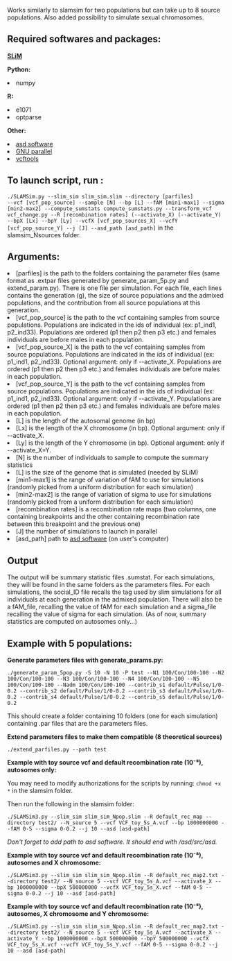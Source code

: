 <p>Works similarly to slamsim for two populations but can take up to 8 source populations. Also added possibility to simulate sexual chromosomes.</p>

Required softwares and packages:
-----------------------
<p><strong><a href="https://messerlab.org/slim/">SLiM</a> </strong></p>
<p><strong>Python:</strong>
<li>numpy</li></p>
<p><strong>R:</strong>
<li>e1071</li>
<li>optparse</li></p>
<p><strong>Other:</strong>
<li><a href="https://github.com/szpiech/asd/blob/master/README">asd software</a></li>
<li><a href="https://www.gnu.org/software/parallel/">GNU parallel</a></li>
<li><a href="https://vcftools.sourceforge.net/">vcftools</a></li></p>

To launch script, run :
-----------------------
<code>./SLAMSim.py --slim_sim slim_sim.slim --directory [parfiles] --vcf [vcf_pop_source] --sample [N] --bp [L] --fAM [min1-max1] --sigma [min2-max2] --compute_sumstats compute_sumstats.py --transform_vcf vcf_change.py --R [recombination rates] (--activate_X) (--activate_Y) --bpX [Lx] --bpY [Ly] --vcfX [vcf_pop_sources_X] --vcfY [vcf_pop_source_Y] --j [J] --asd_path [asd_path]</code> in the slamsim_Nsources folder.

Arguments:
-----------------------
<li>[parfiles] is the path to the folders containing the parameter files (same format as .extpar files generated by generate_param_5p.py and extend_param.py). There is one file per simulation. For each file, each lines contains the generation (g), the size of source populations and the admixed populations, and the contribution from all source populations at this generation. </li>
<li>[vcf_pop_source] is the path to the vcf containing samples from source populations. Populations are indicated in the ids of individual (ex: p1_ind1, p2_ind33). Populations are ordered (p1 then p2 then p3 etc.) and females individuals are before males in each population.</li>
<li>[vcf_pop_source_X] is the path to the vcf containing samples from source populations. Populations are indicated in the ids of individual (ex: p1_ind1, p2_ind33). Optional argument: only if --activate_X. Populations are ordered (p1 then p2 then p3 etc.) and females individuals are before males in each population.</li>
<li>[vcf_pop_source_Y] is the path to the vcf containing samples from source populations. Populations are indicated in the ids of individual (ex: p1_ind1, p2_ind33). Optional argument: only if --activate_Y. Populations are ordered (p1 then p2 then p3 etc.) and females individuals are before males in each population.</li>
<li>[L] is the length of the autosomal genome (in bp)</li>
<li>[Lx] is the length of the X chromosome (in bp). Optional argument: only if --activate_X.</li>
<li>[Ly] is the length of the Y chromosome (in bp). Optional argument: only if --activate_X=Y.</li>
<li>[N] is the number of individuals to sample to compute the summary statistics</li>
<li>[L] is the size of the genome that is simulated (needed by SLiM)</li>
<li>[min1-max1] is the range of variation of fAM to use for simulations (randomly picked from a uniform distribution for each simulation)</li>
<li>[min2-max2] is the range of variation of sigma to use for simulations (randomly picked from a uniform distribution for each simulation)</li>
<li>[recombination rates] is a recombination rate maps (two columns, one containing breakpoints and the other containing recombination rate between this breakpoint and the previous one)</li>
<li>[J] the number of simulations to launch in parallel</li>
<li>[asd_path] path to <a href="https://github.com/szpiech/asd/blob/master/README">asd software</a> (on user's computer)</li>

Output
---------------------
The output will be summary statistic files .sumstat. For each simulations, they will be found in the same folders as the parameters files. For each simulations, the social_ID file recalls the tag used by slim simulations for all individuals at each generation in the admixed population. There will also be a fAM_file, recalling the value of fAM for each simulation and a sigma_file recalling the value of sigma for each simulation. 
(As of now, summary statistics are computed on autosomes only...)

Example with 5 populations:
---------------------
<p><strong>Generate parameters files with generate_params.py:</strong></p>
<p><code>./generate_param_5pop.py -S 10 -N 10 -P test --N1 100/Con/100-100 --N2 100/Con/100-100 --N3 100/Con/100-100 --N4 100/Con/100-100 --N5 100/Con/100-100 --Nadm 100/Con/100-100 --contrib_s1 default/Pulse/1/0-0.2 --contrib_s2 default/Pulse/1/0-0.2 --contrib_s3 default/Pulse/1/0-0.2 --contrib_s4 default/Pulse/1/0-0.2 --contrib_s5 default/Pulse/1/0-0.2</code></p>
<p>This should create a folder containing 10 folders (one for each simulation) containing .par files that are the parameters files. </p>
<p><strong>Extend parameters files to make them compatible (8 theoretical sources)</strong></p>
<p><code>./extend_parfiles.py --path test</code></p>
<p><strong>Example with toy source vcf and default recombination rate (10⁻⁸), autosomes only:</strong></p>
<p>You may need to modify authorizations for the scripts by running: <code>chmod +x *</code> in the slamsim folder.</p>
<p>Then run the following in the slamsim folder:</p>
<p><code>./SLAMSim3.py --slim_sim slim_sim_Npop.slim --R default_rec_map --directory test2/ --N_source 5 --vcf VCF_toy_5s_A.vcf --bp 1000000000 --fAM 0-5 --sigma 0-0.2 --j 10 --asd [asd-path]</code></p>
<p><em>Don't forget to add path to asd software. It should end with /asd/src/asd.</em></p>
<p><strong>Example with toy source vcf and default recombination rate (10⁻⁸), autosomes and X chromosome:</strong></p>
<p><code>./SLAMSim3.py --slim_sim slim_sim_Npop.slim --R default_rec_map2.txt --directory test2/ --N_source 5 --vcf VCF_toy_5s_A.vcf --activate_X --bp 1000000000 --bpX 500000000 --vcfX VCF_toy_5s_X.vcf --fAM 0-5 --sigma 0-0.2 --j 10 --asd [asd-path]</code></p>
<p><strong>Example with toy source vcf and default recombination rate (10⁻⁸), autosomes, X chromosome and Y chromosome:</strong></p>
<p><code>./SLAMSim3.py --slim_sim slim_sim_Npop.slim --R default_rec_map2.txt --directory test2/ --N_source 5 --vcf VCF_toy_5s_A.vcf --activate_X --activate_Y --bp 1000000000 --bpX 500000000 --bpY 500000000 --vcfX VCF_toy_5s_X.vcf --vcfY VCF_toy_5s_Y.vcf --fAM 0-5 --sigma 0-0.2 --j 10 --asd [asd-path]</code></p>








